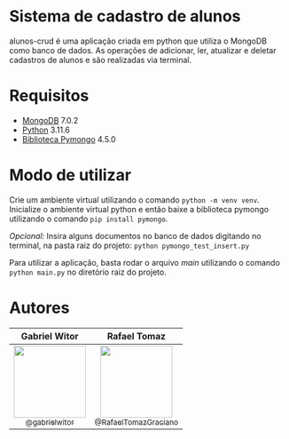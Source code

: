 
# Sistema de cadastro de alunos

alunos-crud é uma aplicação criada em python que utiliza o MongoDB como banco de dados. As operações de adicionar, ler, atualizar e deletar cadastros de alunos e são realizadas via terminal.

# Requisitos
- [MongoDB](https://www.mongodb.com/) 7.0.2
- [Python](https://www.python.org/) 3.11.6
- [Biblioteca Pymongo](https://pypi.org/project/pymongo/) 4.5.0

# Modo de utilizar

Crie um ambiente virtual utilizando o comando
`python -m venv venv`. Inicialize o ambiente virtual python e então baixe a biblioteca pymongo utilizando o comando `pip install pymongo`.

*Opcional:* Insira alguns documentos no banco de dados digitando no terminal, na pasta raiz do projeto: `python pymongo_test_insert.py`

Para utilizar a aplicação, basta rodar o arquivo *main* utilizando o comando `python main.py` no diretório raiz do projeto.

# Autores

Gabriel Witor             |  Rafael Tomaz
:-------------------------:|:-------------------------:
[<img src="https://github.com/gabrielwitor.png" width=130><br><sub>@gabrielwitor</sub>](https://github.com/gabrielwitor)  |  [<img src="https://github.com/RafaelTomazGraciano.png" width=130><br><sub>@RafaelTomazGraciano</sub>](https://github.com/RafaelTomazGraciano)
